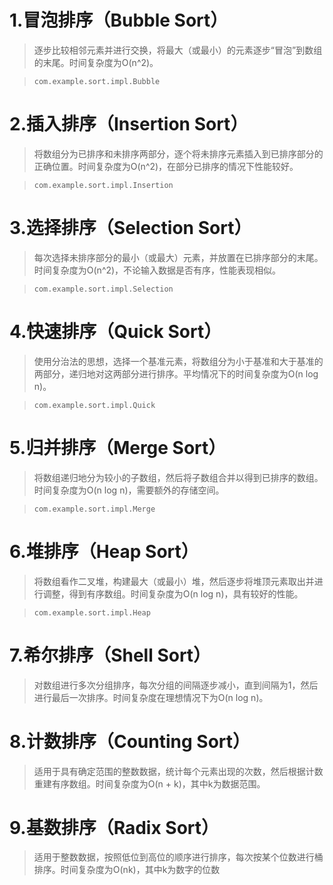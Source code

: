 # 1.冒泡排序（Bubble Sort）

> 逐步比较相邻元素并进行交换，将最大（或最小）的元素逐步“冒泡”到数组的末尾。时间复杂度为O(n^2)。

> ```
> com.example.sort.impl.Bubble
> ```

# 2.插入排序（Insertion Sort）

> 将数组分为已排序和未排序两部分，逐个将未排序元素插入到已排序部分的正确位置。时间复杂度为O(n^2)，在部分已排序的情况下性能较好。

> ```
> com.example.sort.impl.Insertion
> ```

# 3.选择排序（Selection Sort）

> 每次选择未排序部分的最小（或最大）元素，并放置在已排序部分的末尾。时间复杂度为O(n^2)，不论输入数据是否有序，性能表现相似。

> ```
> com.example.sort.impl.Selection
> ```

# 4.快速排序（Quick Sort）

> 使用分治法的思想，选择一个基准元素，将数组分为小于基准和大于基准的两部分，递归地对这两部分进行排序。平均情况下的时间复杂度为O(n log n)。

> ```
> com.example.sort.impl.Quick
> ```

# 5.归并排序（Merge Sort）

> 将数组递归地分为较小的子数组，然后将子数组合并以得到已排序的数组。时间复杂度为O(n log n)，需要额外的存储空间。

> ```
> com.example.sort.impl.Merge
> ```

# 6.堆排序（Heap Sort）

> 将数组看作二叉堆，构建最大（或最小）堆，然后逐步将堆顶元素取出并进行调整，得到有序数组。时间复杂度为O(n log n)，具有较好的性能。

> ```
> com.example.sort.impl.Heap
> ```


# 7.希尔排序（Shell Sort）

> 对数组进行多次分组排序，每次分组的间隔逐步减小，直到间隔为1，然后进行最后一次排序。时间复杂度在理想情况下为O(n log n)。

# 8.计数排序（Counting Sort）

> 适用于具有确定范围的整数数据，统计每个元素出现的次数，然后根据计数重建有序数组。时间复杂度为O(n + k)，其中k为数据范围。

# 9.基数排序（Radix Sort）

> 适用于整数数据，按照低位到高位的顺序进行排序，每次按某个位数进行桶排序。时间复杂度为O(nk)，其中k为数字的位数